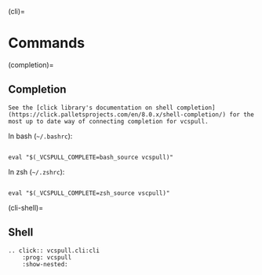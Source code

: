 (cli)=

# Commands

(completion)=

## Completion

```{note}
See the [click library's documentation on shell completion](https://click.palletsprojects.com/en/8.0.x/shell-completion/) for the most up to date way of connecting completion for vcspull.
```

In bash (`~/.bashrc`):

```console

eval "$(_VCSPULL_COMPLETE=bash_source vcspull)"

```

In zsh (`~/.zshrc`):

```console

eval "$(_VCSPULL_COMPLETE=zsh_source vscpull)"

```

(cli-shell)=

## Shell

```{eval-rst}
.. click:: vcspull.cli:cli
    :prog: vcspull
    :show-nested:
```
